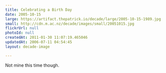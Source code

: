 ```yaml
---
title: Celebrating a Birth Day
date: 2005-10-15
large: https://artifact.thepatrick.io/decade/large/2005-10-15-1989.jpg
small: http://cdn.m.ac.nz/decade/images/small/20051015.jpg
flickrUrl: null
photoId: null
createdAt: 2011-01-30 11:07:19.465046
updatedAt: 2006-07-11 04:54:45
layout: decade-image

---
```

Not mine this time though.
